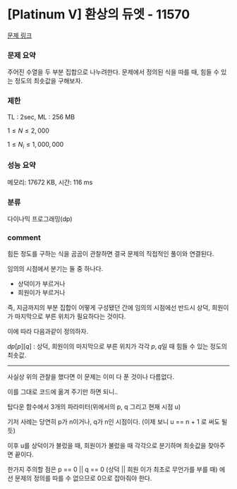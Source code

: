 
# [Platinum V] 환상의 듀엣 - 11570

[문제 링크](https://www.acmicpc.net/problem/11570)

### 문제 요약

<p> 주어진 수열을 두 부분 집합으로 나누려한다. 문제에서 정의된 식을 따를 때, 힘들 수 있는 정도의 최솟값을 구해보자. </p>

### 제한

TL : 2sec, ML : 256 MB

$1 ≤ N ≤ 2,000$

$1 ≤ N_i ≤ 1,000,000$

### 성능 요약

메모리: 17672 KB, 시간: 116 ms

### 분류

다이나믹 프로그래밍(dp)

### comment

힘든 정도를 구하는 식을 곰곰이 관찰하면 결국 문제의 직접적인 풀이와 연결된다.

임의의 시점에서 분기는 둘 중 하나다.

* 상덕이가 부르거나
* 희원이가 부르거나

즉, 지금까지의 부분 집합이 어떻게 구성됐던 간에 임의의 시점에선 반드시 상덕, 희원이가 마지막으로 부른 위치가 필요하다는 것이다.

이에 따라 다음과같이 정의하자.

$dp[p][q]$ : 상덕, 희원이의 마지막으로 부른 위치가 각각 $p, q$일 때 힘들 수 있는 정도의 최솟값.

-----------------------------------------------------------------------------------------------------------------------------------------------------------------------

사실상 위의 관찰을 했다면 이 문제는 이미 다 푼 것이나 다름없다.

이를 그대로 코드에 옮겨 주기만 하면 되니..

탑다운 함수에서 3개의 파라미터(위에서의 p, q 그리고 현재 시점 u)

기저 사례는 당연히 p가 n이거나, q가 n인 시점이다. (이제 보니 u == n + 1 로 써도 될듯)

이후 u를 상덕이가 불렀을 때, 희원이가 불렀을 때 각각으로 분기하며 최솟값을 찾아주면 끝이다.

한가지 주의할 점은 p == 0 || q == 0 (상덕 || 희원 이가 최초로 무언가를 부를 때) 에선 문제의 정의를 따를 수 없으므로 0으로 잡아줘야 한다.
